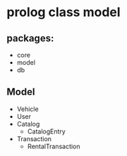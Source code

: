 
# prolog class model


## packages:

- core
- model
- db


## Model

- Vehicle
- User
- Catalog
	- CatalogEntry
- Transaction
	- RentalTransaction

